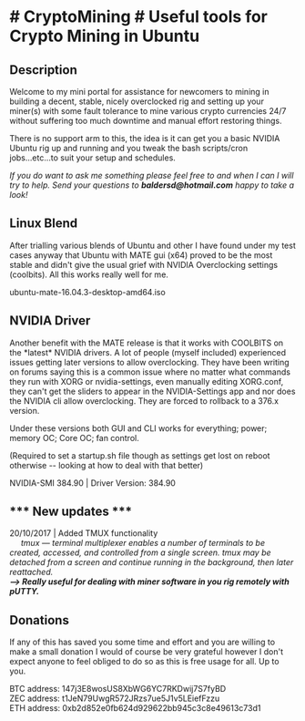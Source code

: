 
<h1># CryptoMining # Useful tools for Crypto Mining in Ubuntu</h1>
<h2>Description</h2>
<p>Welcome to my mini portal for assistance for newcomers to mining in building a decent, stable, nicely overclocked rig and setting up your miner(s) with some fault tolerance to mine various crypto currencies 24/7 without suffering too much downtime and manual effort restoring things.  
</p>
<p>There is no support arm to this, the idea is it can get you a basic NVIDIA Ubuntu rig up and running and you tweak the bash scripts/cron jobs...etc...to suit your setup and schedules.</p>
<p><i>If you do want to ask me something please feel free to and when I can I will try to help. Send your questions to <strong>baldersd@hotmail.com</strong> happy to take a look!</i></p>
<h2>Linux Blend</h2>
<p>After trialling various blends of Ubuntu and other I have found under my test cases anyway that Ubuntu with MATE gui (x64) proved to be the most stable and didn't give the usual grief with NVIDIA Overclocking settings (coolbits). All this works really well for me.
</p>
<p>ubuntu-mate-16.04.3-desktop-amd64.iso</p>
<h2>NVIDIA Driver</h2>
<p>Another benefit with the MATE release is that it works with COOLBITS on the *latest* NVIDIA drivers. A lot of people (myself included) experienced issues getting later versions to allow overclocking. They have been writing on forums saying this is a common issue where no matter what commands they run with XORG or nvidia-settings, even manually editing XORG.conf, they can't get the sliders to appear in the NVIDIA-Settings app and nor does the NVIDIA cli allow overclocking. They are forced to rollback to a 376.x version.
</p>
<p>Under these versions both GUI and CLI works for everything; power; memory OC; Core OC; fan control.</p>
<p>(Required to set a startup.sh file though as settings get lost on reboot otherwise -- looking at how to deal with that better)</p>
<p>NVIDIA-SMI 384.90 | Driver Version: 384.90  </p>
<h2>*** New updates ***</h2>
<p>20/10/2017 | Added TMUX functionality<br/>
  <i style='padding-left:20px;'>
   tmux — terminal multiplexer enables a number of terminals to be
     created, accessed, and controlled from a single screen.  tmux may be
     detached from a screen and continue running in the background, then later
     reattached. <br/> <strong>--&gt; Really useful for dealing with miner software in you rig remotely with pUTTY.</strong>
  </i>
</p>
<h2>Donations</h2>
<p>If any of this has saved you some time and effort and you are willing to make a small donation I would of course be very grateful however I don't expect anyone to feel obliged to do so as this is free usage for all. Up to you.</p>
<p>
BTC address: 147j3E8wosUS8XbWG6YC7RKDwij7S7fyBD<br/>
ZEC address: t1JeN79UwgR572JRzs7ue5J1v5LEiefFzzu<br/>
ETH address: 0xb2d852e0fb624d929622bb945c3c8e49613c73d1<br/>
</p>
